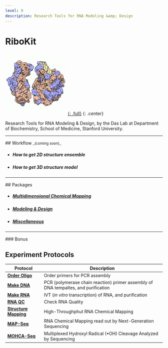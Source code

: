 ```yaml
---
level: 0
description: Research Tools for RNA Modeling &amp; Design
---
```


# RiboKit

[![RiboKit Logo](/assets/ribokit.gif "RiboKit Logo"){: .full}](/assets/ribokit.gif)
{: .center}

Research Tools for RNA Modeling &amp; Design, by the Das Lab at Department of Biochemistry, School of Medicine, Stanford University.

<hr/>
## Workflow <small>_(coming soon)_</small>

* ##### How to get 2D structure ensemble

* ##### How to get 3D structure model

<hr/>
## Packages

* ##### [Multidimensional Chemical Mapping](/package/#multidimensional-chemical-mapping)

* ##### [Modeling &amp; Design](/package/#modeling--design)

* ##### [Miscellaneous](/package/#miscellaneous)

<hr/>
### Bonus

## Experiment Protocols

| Protocol | Description |
| --- | --- |
| [**Order Oligo**](https://primerize.stanford.edu/protocol/#IDT) | Order primers for PCR assembly |
| [**Make DNA**](https://primerize.stanford.edu/protocol/#PCR) | PCR (polymerase chain reaction) primer assembly of DNA tempaltes, and purification |
| [**Make RNA**](https://primerize.stanford.edu/protocol/#IVT) | IVT (_in vitro_ transcription) of RNA, and purification |
| [**RNA QC**](https://docs.google.com/document/d/17LfpIGKMZyXrbDqJHnKOcnkNcL2xJaY3vWBtsvkqP-Q/edit) | Check RNA Quality |
| [**Structure Mapping**](https://docs.google.com/document/d/1B59z9VqhIk7QJqsjpyeX6zewLT67FtVOr4MhNRDTVKE/edit) | High-Throughphut RNA Chemical Mapping |
| [**MAP-Seq**](https://docs.google.com/document/d/1opC0rVF0hQHBntmW0bTOpnUnvKNBMxEKVeuR2O6EsWU/edit) | RNA Chemical Mapping read out by Next-Generation Sequencing |
| [**MOHCA-Seq**](https://docs.google.com/document/d/1olEPeDewk4X7v6HKkhxqHoAaOKJEJ0Aezmmxsa-_qMQ/edit) | Multiplexed Hydroxyl Radical (•OH) Cleavage Analyzed by Sequencing |
